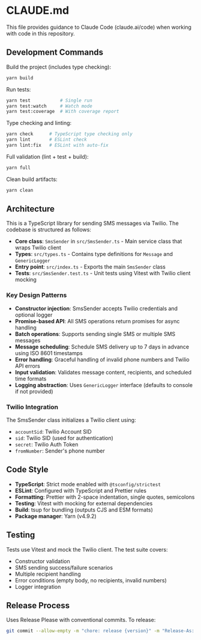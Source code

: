 # CLAUDE.md

This file provides guidance to Claude Code (claude.ai/code) when working with code in this repository.

## Development Commands

Build the project (includes type checking):

```bash
yarn build
```

Run tests:

```bash
yarn test           # Single run
yarn test:watch     # Watch mode
yarn test:coverage  # With coverage report
```

Type checking and linting:

```bash
yarn check      # TypeScript type checking only
yarn lint       # ESLint check
yarn lint:fix   # ESLint with auto-fix
```

Full validation (lint + test + build):

```bash
yarn full
```

Clean build artifacts:

```bash
yarn clean
```

## Architecture

This is a TypeScript library for sending SMS messages via Twilio. The codebase is structured as follows:

- **Core class**: `SmsSender` in `src/SmsSender.ts` - Main service class that wraps Twilio client
- **Types**: `src/types.ts` - Contains type definitions for `Message` and `GenericLogger`
- **Entry point**: `src/index.ts` - Exports the main `SmsSender` class
- **Tests**: `src/SmsSender.test.ts` - Unit tests using Vitest with Twilio client mocking

### Key Design Patterns

- **Constructor injection**: SmsSender accepts Twilio credentials and optional logger
- **Promise-based API**: All SMS operations return promises for async handling
- **Batch operations**: Supports sending single SMS or multiple SMS messages
- **Message scheduling**: Schedule SMS delivery up to 7 days in advance using ISO 8601 timestamps
- **Error handling**: Graceful handling of invalid phone numbers and Twilio API errors
- **Input validation**: Validates message content, recipients, and scheduled time formats
- **Logging abstraction**: Uses `GenericLogger` interface (defaults to console if not provided)

### Twilio Integration

The SmsSender class initializes a Twilio client using:

- `accountSid`: Twilio Account SID
- `sid`: Twilio SID (used for authentication)
- `secret`: Twilio Auth Token
- `fromNumber`: Sender's phone number

## Code Style

- **TypeScript**: Strict mode enabled with `@tsconfig/strictest`
- **ESLint**: Configured with TypeScript and Prettier rules
- **Formatting**: Prettier with 2-space indentation, single quotes, semicolons
- **Testing**: Vitest with mocking for external dependencies
- **Build**: tsup for bundling (outputs CJS and ESM formats)
- **Package manager**: Yarn (v4.9.2)

## Testing

Tests use Vitest and mock the Twilio client. The test suite covers:

- Constructor validation
- SMS sending success/failure scenarios
- Multiple recipient handling
- Error conditions (empty body, no recipients, invalid numbers)
- Logger integration

## Release Process

Uses Release Please with conventional commits. To release:

```bash
git commit --allow-empty -m "chore: release {version}" -m "Release-As: {version}"
```
